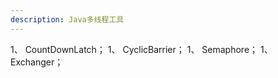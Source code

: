 ```yaml
---
description: Java多线程工具
---
```


1、 CountDownLatch；
1、 CyclicBarrier；
1、 Semaphore；
1、 Exchanger；